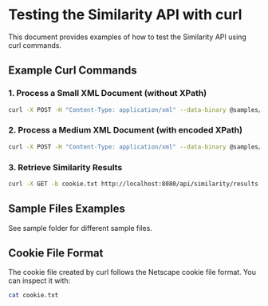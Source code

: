 # Testing the Similarity API with curl

This document provides examples of how to test the Similarity API using curl commands.

## Example Curl Commands

### 1. Process a Small XML Document (without XPath)

```bash
curl -X POST -H "Content-Type: application/xml" --data-binary @samples/sample_s.dita http://localhost:8080/api/similarity -c cookie.txt
```

### 2. Process a Medium XML Document (with encoded XPath)

```bash
curl -X POST -H "Content-Type: application/xml" --data-binary @samples/sample_m.dita 'http://localhost:8080/api/similarity?xpath=%2F%2Ftitle' -c cookie.txt
```

### 3. Retrieve Similarity Results

```bash
curl -X GET -b cookie.txt http://localhost:8080/api/similarity/results
```

## Sample Files Examples

See sample folder for different sample files.

## Cookie File Format

The cookie file created by curl follows the Netscape cookie file format. You can inspect it with:

```bash
cat cookie.txt
```